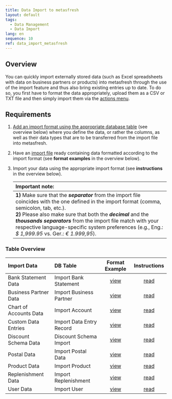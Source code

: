 ```yaml
---
title: Data Import to metasfresh
layout: default
tags:
  - Data Management
  - Data Import
lang: en
sequence: 10
ref: data_import_metasfresh
---
```


## Overview
You can quickly import externally stored data (such as Excel spreadsheets with data on business partners or products) into metasfresh through the use of the import feature and thus also bring existing entries up to date. To do so, you first have to format the data appropriately, upload them as a CSV or TXT file and then simply import them via the [actions menu](StartAction#actions-menu).

## Requirements
1. [Add an import format using the appropriate database table](Add_import_format) (see overview below) where you define the data, or rather the columns, as well as their data types that are to be transferred from the import file into metasfresh.
1. Have an [import file](Import_file_useful_tips) ready containing data formatted according to the import format (see **format examples** in the overview below).
1. Import your data using the appropriate import format (see **instructions** in the overview below).

   | **Important note:** |
   | :--- |
   | **1)** Make sure that the ***separator*** from the import file coincides with the one defined in the import format (comma, semicolon, tab, etc.).<br> **2)** Please also make sure that both the ***decimal*** and the ***thousands separators*** from the import file match with your respective language-specific system preferences (e.g., Eng.: *$ 1,999.95* vs. Ger.: *€ 1.999,95*). |

### Table Overview

| Import Data | DB Table | Format Example | Instructions |
| :--- | :--- | :---: | :---: |
| Bank Statement Data | Import Bank Statement | [view](Import_format_example_bank_statement) | [read](Import_bank_statement_data) |
| Business Partner Data | Import Business Partner | [view](Import_format_example_bpartner) | [read](Import_bpartner_data) |
| Chart of Accounts Data | Import Account | [view](Import_format_example_charts_of_accounts) | [read](Import_charts_of_accounts) |
| Custom Data Entries | Import Data Entry Record | [view](Import_format_example_data_entry) | [read](Import_custom_data_entries) |
| Discount Schema Data | Discount Schema Import | [view](Import_format_example_discount_schema) | [read](Import_discount_schema) |
| Postal Data | Import Postal Data | [view](Import_format_example_postal_data) | [read](Import_postal_data) |
| Product Data | Import Product | [view](Import_format_example_product) | [read](Import_product_data) |
| Replenishment Data | Import Replenishment | [view](Import_format_example_replenishments) | [read](Import_replenishment_data) |
| User Data | Import User | [view](Import_format_example_users) | [read](Import_user_data) |
